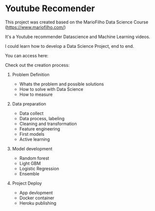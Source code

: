 # Youtube Recomender

This project was created based on the MarioFilho Data Science Course (https://www.mariofilho.com/)

It's a Youtube recommender Datascience and Machine Learning videos. 

I could learn how to develop a Data Science Project, end to end. 

You can access here: 

Check out the creation process:

1. Problem Definition
    - Whats the problem and possible solutions
    - How to solve with Data Science
    - How to measure
    
2. Data preparation
    - Data collect
    - Data process, labeling
    - Cleaning and transformation
    - Feature engineering
    - First models
    - Active learning
    
3. Model development
    - Random forest
    - Light GBM
    - Logistic Regression
    - Ensemble
 
4. Project Deploy
    - App devlopment
    - Docker container
    - Heroku publishing
    
  
 
